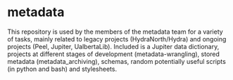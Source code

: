 # metadata
This repository is used by the members of the metadata team for a variety of tasks, mainly related to legacy projects (HydraNorth/Hydra) and ongoing projects (Peel, Jupiter, UalbertaLib). Included is a Jupiter data dictionary, projects at different stages of development (metadata-wrangling), stored metadata (metadata_archiving), schemas, random potentially useful scripts (in python and bash) and stylesheets.